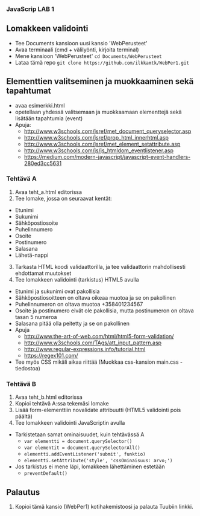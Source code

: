 ### JavaScrip LAB 1


## Lomakkeen validointi
  * Tee Documents kansioon uusi kansio 'WebPerusteet'
  * Avaa terminaali (cmd + välilyönti, kirjoita terminal)
  * Mene kansioon 'WebPerusteet' `cd Documents/WebPerusteet`
  * Lataa tämä repo `git clone https://github.com/ilkkamtk/WebPer1.git`

## Elementtien valitseminen ja muokkaaminen sekä tapahtumat
  * avaa esimerkki.html
  * opetellaan yhdessä valitsemaan ja muokkaamaan elementtejä sekä lisätään tapahtumia (event)
  * Apuja: 
    * http://www.w3schools.com/jsref/met_document_queryselector.asp
    * http://www.w3schools.com/jsref/prop_html_innerhtml.asp
    * http://www.w3schools.com/jsref/met_element_setattribute.asp
    * http://www.w3schools.com/js/js_htmldom_eventlistener.asp
    * https://medium.com/modern-javascript/javascript-event-handlers-280ed3cc5631


### Tehtävä A 
1. Avaa teht_a.html editorissa
2. Tee lomake, jossa on seuraavat kentät:
  * Etunimi
  * Sukunimi
  * Sähköpostiosoite
  * Puhelinnumero
  * Osoite
  * Postinumero
  * Salasana
  * Lähetä-nappi
3. Tarkasta HTML koodi validaattorilla, ja tee validaattorin mahdollisesti ehdottamat muutokset
4. Tee lomakkeen validointi (tarkistus) HTML5 avulla
  * Etunimi ja sukunimi ovat pakollisia
  * Sähköpostiosoitteen on oltava oikeaa muotoa ja se on pakollinen
  * Puhelinnumeron on oltava muotoa +358401234567
  * Osoite ja postinumero eivät ole pakollisia, mutta postinumeron on oltava tasan 5 numeroa
  * Salasana pitää olla peitetty ja se on pakollinen
  * Apuja
    * http://www.the-art-of-web.com/html/html5-form-validation/
    * http://www.w3schools.com/TAgs/att_input_pattern.asp
    * http://www.regular-expressions.info/tutorial.html
    * https://regex101.com/
  * Tee myös CSS mikäli aikaa riittää (Muokkaa css-kansion main.css -tiedostoa)

### Tehtävä B 
1. Avaa teht_b.html editorissa
2. Kopioi tehtävä A:ssa tekemäsi lomake
3. Lisää form-elementtiin novalidate attribuutti (HTML5 validointi pois päältä)
4. Tee lomakkeen validointi JavaScriptin avulla
  * Tarkistetaan samat ominaisuudet, kuin tehtävässä A
    * `var elementti = document.querySelector()`
    * `var elementit = document.querySelectorAll()`
    * `elementti.addEventListener('submit', funktio)`
    * `elementti.setAttribute('style', 'cssOminaisuus: arvo;')`
  * Jos tarkistus ei mene läpi, lomakkeen lähettäminen estetään
    * `preventDefault()`
    
## Palautus
1. Kopioi tämä kansio (WebPer1) kotihakemistoosi ja palauta Tuubiin linkki.


